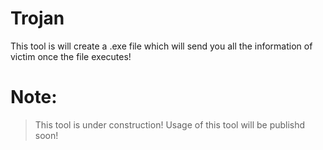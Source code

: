 # Trojan
This tool is will create a .exe file which will send you all the information of victim once the file executes!

# Note:
> This tool is under construction! Usage of this tool will be publishd soon!
